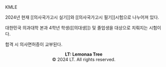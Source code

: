KMLE

2024년 현재 [[의사국가고시 실기]]와 [[의사국가고시 필기]]시험으로  나누어져 있다.

대한민국 의과대학 본과 4학년 학생([[의대생]]) 및 졸업생을 대상으로 치뤄지는 시험이다.

합격 시 의사면허증이 교부된다.



<p style="text-align: center;"><strong>LT: Lemonaa Tree</strong><br>
© 2024 LT. All rights reserved.</p>